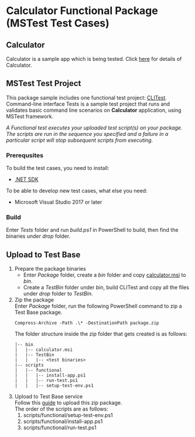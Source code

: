 # Calculator Functional Package (MSTest Test Cases)
## Calculator
Calculator is a sample app which is being tested. Click [here](../../../../Sample-App-Src/Calculator) for details of Calculator.

## MSTest Test Project
This package sample includes one functional test project: [CLITest](./Tests). Command-line interface Tests is a sample test project that runs and validates basic command line scenarios on **Calculator** application, using MSTest framework.

*A Functional test executes your uploaded test script(s) on your package. The scripts are run in the sequence you specified and a failure in a particular script will stop subsequent scripts from executing.*

### Prerequsites
To build the test cases, you need to install:
- [.NET SDK](https://dotnet.microsoft.com/download)

To be able to develop new test cases, what else you need:
- Microsoft Visual Studio 2017 or later

### Build
Enter *Tests* folder and run *build.ps1* in PowerShell to build, then find the binaries under *drop* folder.

## Upload to Test Base
1. Prepare the package binaries
   - Enter *Package* folder, create a *bin* folder and copy [calculator.msi](../../Out-of-Box/Calculator-OOB-Sample/bin) to *bin*.
   - Create a *TestBin* folder under *bin*, build CLITest and copy all the files under *drop* folder to *TestBin*.
1. Zip the package  
   Enter *Package* folder, run the following PowerShell command to zip a Test Base package. 
    ```
    Compress-Archive -Path .\* -DestinationPath package.zip
    ```  
   The folder structure inside the zip folder that gets created is as follows:  
    ```
    |-- bin
    |   |-- calculator.msi
    |   |-- TestBin
    |   |   |-- <test binaries>
    |-- scripts
    |   |-- functional
    |   |   |-- install-app.ps1
    |   |   |-- run-test.ps1
    |   |   |-- setup-test-env.ps1
    ```
2. Upload to Test Base service  
Follow this [guide](https://docs.microsoft.com/en-us/microsoft-365/test-base/uploadapplication?view=o365-worldwide) to upload this zip package.  
The order of the scripts are as follows:
    1. scripts/functional/setup-test-env.ps1
    1. scripts/functional/install-app.ps1
    1. scripts/functional/run-test.ps1
